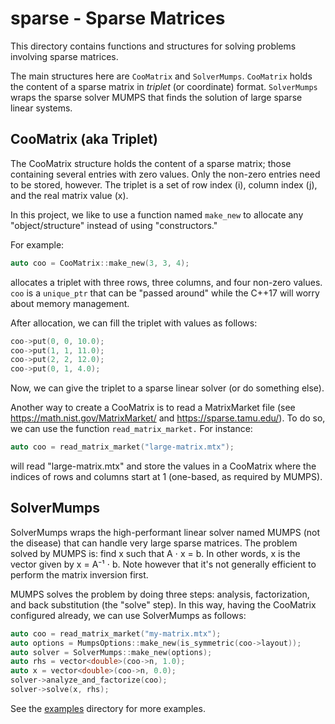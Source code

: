 # sparse - Sparse Matrices

This directory contains functions and structures for solving problems involving sparse matrices.

The main structures here are `CooMatrix` and `SolverMumps`. `CooMatrix` holds the content of a sparse matrix in _triplet_ (or coordinate) format. `SolverMumps` wraps the sparse solver MUMPS that finds the solution of large sparse linear systems.

## CooMatrix (aka Triplet)

The CooMatrix structure holds the content of a sparse matrix; those containing several entries with zero values. Only the non-zero entries need to be stored, however. The triplet is a set of row index (i), column index (j), and the real matrix value (x).

In this project, we like to use a function named `make_new` to allocate any "object/structure" instead of using "constructors."

For example:

```c++
auto coo = CooMatrix::make_new(3, 3, 4);
```

allocates a triplet with three rows, three columns, and four non-zero values. `coo` is a `unique_ptr` that can be "passed around" while the C++17 will worry about memory management.

After allocation, we can fill the triplet with values as follows:

```c++
coo->put(0, 0, 10.0);
coo->put(1, 1, 11.0);
coo->put(2, 2, 12.0);
coo->put(0, 1, 4.0);
```

Now, we can give the triplet to a sparse linear solver (or do something else).

Another way to create a CooMatrix is to read a MatrixMarket file (see https://math.nist.gov/MatrixMarket/ and https://sparse.tamu.edu/). To do so, we can use the function `read_matrix_market.` For instance:

```c++
auto coo = read_matrix_market("large-matrix.mtx");
```

will read "large-matrix.mtx" and store the values in a CooMatrix where the indices of rows and columns start at 1 (one-based, as required by MUMPS).

## SolverMumps

SolverMumps wraps the high-performant linear solver named MUMPS (not the disease) that can handle very large sparse matrices. The problem solved by MUMPS is: find x such that A ⋅ x = b. In other words, x is the vector given by x = A⁻¹ ⋅ b. Note however that it's not generally efficient to perform the matrix inversion first.

MUMPS solves the problem by doing three steps: analysis, factorization, and back substitution (the "solve" step). In this way, having the CooMatrix configured already, we can use SolverMumps as follows:

```c++
auto coo = read_matrix_market("my-matrix.mtx");
auto options = MumpsOptions::make_new(is_symmetric(coo->layout));
auto solver = SolverMumps::make_new(options);
auto rhs = vector<double>(coo->n, 1.0);
auto x = vector<double>(coo->n, 0.0);
solver->analyze_and_factorize(coo);
solver->solve(x, rhs);
```

See the [examples](https://github.com/cpmech/laclib/tree/main/examples) directory for more examples.
